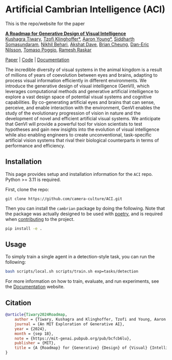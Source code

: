 # Artificial Cambrian Intelligence (ACI)

This is the repo/website for the paper

**[A Roadmap for Generative Design of Visual Intelligence](https://mit-genai.pubpub.org/pub/bcfcb6lu/release/3)** \
[Kushagra Tiwary](http://kushagratiwary.com/), [Tzofi Klinghoffer\*](https://tzofi.github.io/), [Aaron Young\*](https://AaronYoung5.github.io/), [Siddharth Somasundaram](https://sidsoma.github.io/), [Nikhil Behari](https://nikhilbehari.github.io/), [Akshat Dave](https://akshatdave.github.io/), [Brian Cheung](https://briancheung.github.io/), [Dan-Eric Nilsson](https://portal.research.lu.se/en/persons/dan-eric-nilsson), [Tomaso Poggio](https://mcgovern.mit.edu/profile/tomaso-poggio/), [Ramesh Raskar](https://www.media.mit.edu/people/raskar/overview/)


[Paper](https://mit-genai.pubpub.org/pub/bcfcb6lu/release/3) | [Code](https://github.com/camera-culture/ACI) | [Documentation](https://camera-culture.github.io/ACI/)

The incredible diversity of visual systems in the animal kingdom is a result of millions of years of coevolution between eyes and brains, adapting to process visual information efficiently in different environments. We introduce the generative design of visual intelligence (GenVI), which leverages computational methods and generative artificial intelligence to explore a vast design space of potential visual systems and cognitive capabilities. By co-generating artificial eyes and brains that can sense, perceive, and enable interaction with the environment, GenVI enables the study of the evolutionary progression of vision in nature and the development of novel and efficient artificial visual systems. We anticipate that GenVI will provide a powerful tool for vision scientists to test hypotheses and gain new insights into the evolution of visual intelligence while also enabling engineers to create unconventional, task-specific artificial vision systems that rival their biological counterparts in terms of performance and efficiency.

## Installation

This page provides setup and installation information for the `ACI` repo. Python >= 3.11 is required.

First, clone the repo:

```
git clone https://github.com/camera-culture/ACI.git
```

Then you can install the `cambrian` package by doing the following. Note that the package was actually designed to be used with [poetry](https://python-poetry.org/docs/), and is required when [contributing](https://camera-culture.github.io/ACI/contributing.html) to the project. 


```bash
pip install -e .
```

## Usage

To simply train a single agent in a detection-style task, you can run the following:

```bash
bash scripts/local.sh scripts/train.sh exp=tasks/detection
```

For more information on how to train, evaluate, and run experiments, see the [Documentation](https://camera-culture.github.io/ACI/usage/index.html) website.

## Citation

```bibtex
@article{Tiwary2024Roadmap,
	author = {Tiwary, Kushagra and Klinghoffer, Tzofi and Young, Aaron and Somasundaram, Siddharth and Behari, Nikhil and Dave, Akshat and Cheung, Brian and Nilsson, Dan-Eric and Poggio, Tomaso and Raskar, Ramesh},
	journal = {An MIT Exploration of Generative AI},
	year = {2024},
	month = {sep 18},
	note = {https://mit-genai.pubpub.org/pub/bcfcb6lu},
	publisher = {MIT},
	title = {A {Roadmap} for {Generative} {Design} of {Visual} {Intelligence}},
}
```
